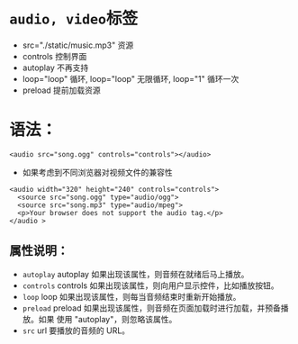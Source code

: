 # `audio, video`标签
* src="./static/music.mp3" 资源
* controls 控制界面
* autoplay 不再支持
* loop="loop" 循环, loop="loop" 无限循环, loop="1" 循环一次
* preload 提前加载资源

# 语法：
`<audio src="song.ogg" controls="controls"></audio>`

* 如果考虑到不同浏览器对视频文件的兼容性
```
<audio width="320" height="240" controls="controls">
  <source src="song.ogg" type="audio/ogg">
  <source src="song.mp3" type="audio/mpeg">
  <p>Your browser does not support the audio tag.</p>
</audio >
```

## 属性说明：

* `autoplay`	autoplay	如果出现该属性，则音频在就绪后马上播放。
* `controls`	controls	如果出现该属性，则向用户显示控件，比如播放按钮。
* `loop`	loop	如果出现该属性，则每当音频结束时重新开始播放。
* `preload`	preload	如果出现该属性，则音频在页面加载时进行加载，并预备播放。如果		使用 "autoplay"，则忽略该属性。
* `src`	url	要播放的音频的 URL。



